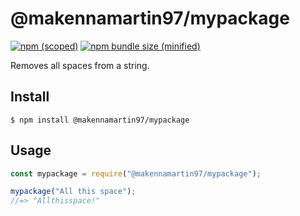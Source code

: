 # @makennamartin97/mypackage
[![npm (scoped)](https://img.shields.io/npm/v/@makennamartin97/mypackage.svg)](https://www.npmjs.com/package/@makennamartin97/mypackage)
[![npm bundle size (minified)](https://img.shields.io/bundlephobia/min/@makennamartin97/mypackage.svg)](https://github.com/makennamartin97/mypackage)

Removes all spaces from a string.

## Install
```
$ npm install @makennamartin97/mypackage
```
## Usage
```js
const mypackage = require("@makennamartin97/mypackage");

mypackage("All this space");
//=> "Allthisspace!"